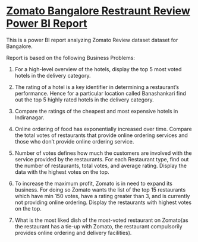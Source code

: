 # <ins>Zomato Bangalore Restraunt Review Power BI Report</ins>

This is a power BI report analyzing Zomato Review dataset dataset for Bangalore.

Report is based on the following Business Problems:


1. For a high-level overview of the hotels, display the top 5 most voted hotels in the delivery category.

2. The rating of a hotel is a key identifier in determining a restaurant’s performance. Hence for a particular location called Banashankari find out the top 5 highly rated hotels in the delivery category.

3. Compare the ratings of the cheapest and most expensive hotels in Indiranagar.

4. Online ordering of food has exponentially increased over time. Compare the total votes of restaurants that provide online ordering services and those who don’t provide online ordering service.

5. Number of votes defines how much the customers are involved with the service provided by the restaurants. For each Restaurant type, find out the number of restaurants, total votes, and average rating. Display the data with the highest votes on the top.

6. To increase the maximum profit, Zomato is in need to expand its business. For doing so Zomato wants the list of the top 15 restaurants which have min 150 votes, have a rating greater than 3, and is currently not providing online ordering. Display the restaurants with highest votes on the top.

7. What is the most liked dish of the most-voted restaurant on Zomato(as the restaurant has a tie-up with Zomato, the restaurant compulsorily provides online ordering and delivery facilities).


